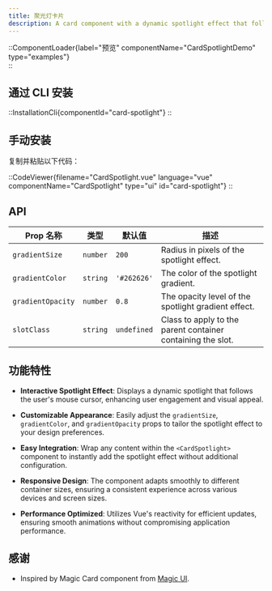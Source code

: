 ```yaml
---
title: 聚光灯卡片
description: A card component with a dynamic spotlight effect that follows the mouse cursor, enhancing visual interactivity.
---
```


::ComponentLoader{label="预览" componentName="CardSpotlightDemo" type="examples"}  
::

## 通过 CLI 安装

::InstallationCli{componentId="card-spotlight"}
::

## 手动安装

复制并粘贴以下代码：

::CodeViewer{filename="CardSpotlight.vue" language="vue" componentName="CardSpotlight" type="ui" id="card-spotlight"}
::

## API

| Prop 名称         | 类型     | 默认值      | 描述                                                        |
| ----------------- | -------- | ----------- | ----------------------------------------------------------- |
| `gradientSize`    | `number` | `200`       | Radius in pixels of the spotlight effect.                   |
| `gradientColor`   | `string` | `'#262626'` | The color of the spotlight gradient.                        |
| `gradientOpacity` | `number` | `0.8`       | The opacity level of the spotlight gradient effect.         |
| `slotClass`       | `string` | `undefined` | Class to apply to the parent container containing the slot. |

## 功能特性

- **Interactive Spotlight Effect**: Displays a dynamic spotlight that follows the user's mouse cursor, enhancing user engagement and visual appeal.

- **Customizable Appearance**: Easily adjust the `gradientSize`, `gradientColor`, and `gradientOpacity` props to tailor the spotlight effect to your design preferences.

- **Easy Integration**: Wrap any content within the `<CardSpotlight>` component to instantly add the spotlight effect without additional configuration.

- **Responsive Design**: The component adapts smoothly to different container sizes, ensuring a consistent experience across various devices and screen sizes.

- **Performance Optimized**: Utilizes Vue's reactivity for efficient updates, ensuring smooth animations without compromising application performance.

## 感谢

- Inspired by Magic Card component from [Magic UI](https://magicui.design/docs/components/magic-card).
